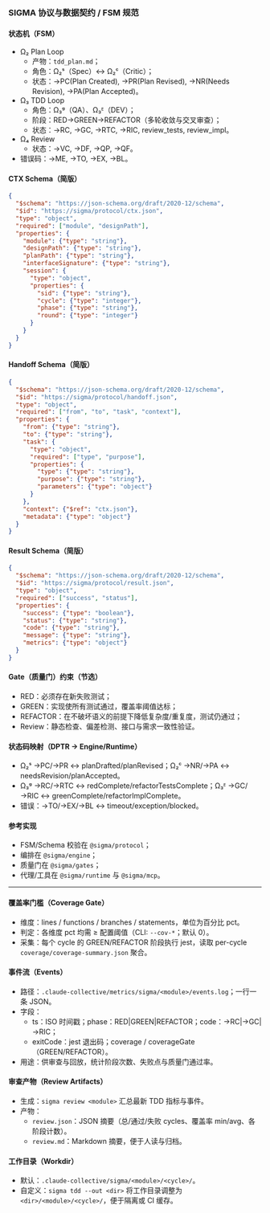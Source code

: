 ### SIGMA 协议与数据契约 / FSM 规范

#### 状态机（FSM）
- Ω₂ Plan Loop
  - 产物：`tdd_plan.md`；
  - 角色：Ω₂ˢ（Spec）↔ Ω₂ᶜ（Critic）；
  - 状态：→PC(Plan Created), →PR(Plan Revised), →NR(Needs Revision), →PA(Plan Accepted)。
- Ω₃ TDD Loop
  - 角色：Ω₃ᵍ（QA）、Ω₃ᴱ（DEV）；
  - 阶段：RED→GREEN→REFACTOR（多轮收敛与交叉审查）；
  - 状态：→RC, →GC, →RTC, →RIC, review_tests, review_impl。
- Ω₄ Review
  - 状态：→VC, →DF, →QP, →QF。
- 错误码：→ME, →TO, →EX, →BL。

#### CTX Schema（简版）
```json
{
  "$schema": "https://json-schema.org/draft/2020-12/schema",
  "$id": "https://sigma/protocol/ctx.json",
  "type": "object",
  "required": ["module", "designPath"],
  "properties": {
    "module": {"type": "string"},
    "designPath": {"type": "string"},
    "planPath": {"type": "string"},
    "interfaceSignature": {"type": "string"},
    "session": {
      "type": "object",
      "properties": {
        "sid": {"type": "string"},
        "cycle": {"type": "integer"},
        "phase": {"type": "string"},
        "round": {"type": "integer"}
      }
    }
  }
}
```

#### Handoff Schema（简版）
```json
{
  "$schema": "https://json-schema.org/draft/2020-12/schema",
  "$id": "https://sigma/protocol/handoff.json",
  "type": "object",
  "required": ["from", "to", "task", "context"],
  "properties": {
    "from": {"type": "string"},
    "to": {"type": "string"},
    "task": {
      "type": "object",
      "required": ["type", "purpose"],
      "properties": {
        "type": {"type": "string"},
        "purpose": {"type": "string"},
        "parameters": {"type": "object"}
      }
    },
    "context": {"$ref": "ctx.json"},
    "metadata": {"type": "object"}
  }
}
```

#### Result Schema（简版）
```json
{
  "$schema": "https://json-schema.org/draft/2020-12/schema",
  "$id": "https://sigma/protocol/result.json",
  "type": "object",
  "required": ["success", "status"],
  "properties": {
    "success": {"type": "boolean"},
    "status": {"type": "string"},
    "code": {"type": "string"},
    "message": {"type": "string"},
    "metrics": {"type": "object"}
  }
}
```

#### Gate（质量门）约束（节选）
- RED：必须存在新失败测试；
- GREEN：实现使所有测试通过，覆盖率阈值达标；
- REFACTOR：在不破坏语义的前提下降低复杂度/重复度，测试仍通过；
- Review：静态检查、偏差检测、接口与需求一致性验证。

#### 状态码映射（DPTR → Engine/Runtime）
- Ω₂ˢ →PC/→PR ↔ planDrafted/planRevised；Ω₂ᶜ →NR/→PA ↔ needsRevision/planAccepted。
- Ω₃ᵍ →RC/→RTC ↔ redComplete/refactorTestsComplete；Ω₃ᴱ →GC/→RIC ↔ greenComplete/refactorImplComplete。
- 错误：→TO/→EX/→BL ↔ timeout/exception/blocked。

#### 参考实现
- FSM/Schema 校验在 `@sigma/protocol`；
- 编排在 `@sigma/engine`；
- 质量门在 `@sigma/gates`；
- 代理/工具在 `@sigma/runtime` 与 `@sigma/mcp`。

---

#### 覆盖率门槛（Coverage Gate）
- 维度：lines / functions / branches / statements，单位为百分比 pct。
- 判定：各维度 pct 均需 ≥ 配置阈值（CLI: `--cov-*`；默认 0）。
- 采集：每个 cycle 的 GREEN/REFACTOR 阶段执行 jest，读取 per-cycle `coverage/coverage-summary.json` 聚合。

#### 事件流（Events）
- 路径：`.claude-collective/metrics/sigma/<module>/events.log`；一行一条 JSON。
- 字段：
  - ts：ISO 时间戳；phase：RED|GREEN|REFACTOR；code：→RC|→GC|→RIC；
  - exitCode：jest 退出码；coverage / coverageGate（GREEN/REFACTOR）。
- 用途：供审查与回放，统计阶段次数、失败点与质量门通过率。

#### 审查产物（Review Artifacts）
- 生成：`sigma review <module>` 汇总最新 TDD 指标与事件。
- 产物：
  - `review.json`：JSON 摘要（总/通过/失败 cycles、覆盖率 min/avg、各阶段计数）。
  - `review.md`：Markdown 摘要，便于人读与归档。

#### 工作目录（Workdir）
- 默认：`.claude-collective/sigma/<module>/<cycle>/`。
- 自定义：`sigma tdd --out <dir>` 将工作目录调整为 `<dir>/<module>/<cycle>/`，便于隔离或 CI 缓存。
